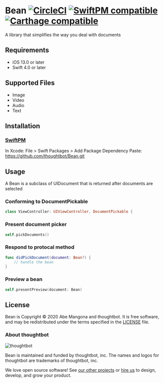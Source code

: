 # Bean [![CircleCI](https://circleci.com/gh/thoughtbot/Bean.svg?style=svg)](https://circleci.com/gh/thoughtbot/Bean) [![SwiftPM compatible](https://img.shields.io/badge/SwiftPM-compatible-brightgreen.svg)](https://swift.org/package-manager/) [![Carthage compatible](https://img.shields.io/badge/Carthage-compatible-brightgreen.svg?style=flat-square)](https://github.com/Carthage/Carthage)

A library that simplifies the way you deal with documents

## Requirements
- iOS 13.0 or later
- Swift 4.0 or later

## Supported Files
- Image
- Video
- Audio
- Text

## Installation

### [SwiftPM]

[SwiftPM]: https://github.com/apple/swift-package-manager

In Xcode: File > Swift Packages > Add Package Dependency
Paste: https://github.com/thoughtbot/Bean.git

## Usage

A Bean is a subclass of UIDocument that is returned after documents are selected

### Conforming to DocumentPickable
```swift
class ViewController: UIViewController, DocumentPickable {
```

### Present document picker
```swift
self.pickDocuments()
```

### Respond to protocal method
```swift
func didPickDocument(document: Bean?) {
    // handle the bean
}
```

### Preview a bean
```swift
self.presentPreview(document: Bean)
```
## License

Bean is Copyright © 2020 Abe Mangona and thoughtbot. It is free
software, and may be redistributed under the terms specified in the
[LICENSE](/LICENSE) file.

### About thoughtbot

![thoughtbot](https://presskit.thoughtbot.com/images/thoughtbot-logo-for-readmes.svg)

Bean is maintained and funded by thoughtbot, inc.
The names and logos for thoughtbot are trademarks of thoughtbot, inc.

We love open source software!
See [our other projects][community] or
[hire us][hire] to design, develop, and grow your product.

[community]: https://thoughtbot.com/community?utm_source=github
[hire]: https://thoughtbot.com/hire-us?utm_source=github
